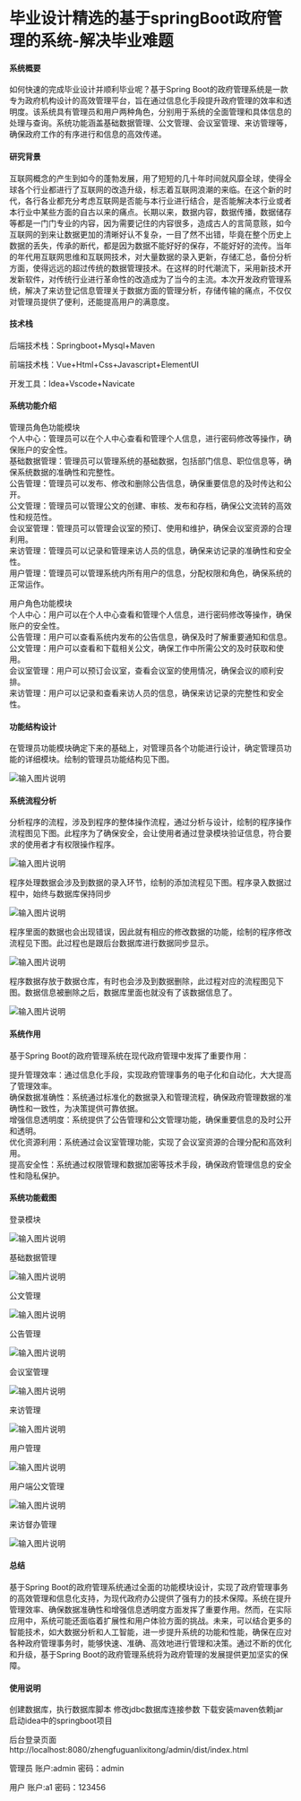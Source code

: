 # 毕业设计精选的基于springBoot政府管理的系统-解决毕业难题

#### 系统概要

如何快速的完成毕业设计并顺利毕业呢？基于Spring Boot的政府管理系统是一款专为政府机构设计的高效管理平台，旨在通过信息化手段提升政府管理的效率和透明度。该系统具有管理员和用户两种角色，分别用于系统的全面管理和具体信息的处理与查询。系统功能涵盖基础数据管理、公文管理、会议室管理、来访管理等，确保政府工作的有序进行和信息的高效传递。

#### 研究背景

互联网概念的产生到如今的蓬勃发展，用了短短的几十年时间就风靡全球，使得全球各个行业都进行了互联网的改造升级，标志着互联网浪潮的来临。在这个新的时代，各行各业都充分考虑互联网是否能与本行业进行结合，是否能解决本行业或者本行业中某些方面的自古以来的痛点。长期以来，数据内容，数据传播，数据储存等都是一门门专业的内容，因为需要记住的内容很多，造成古人的言简意赅，如今互联网的到来让数据更加的清晰好认不复杂，一目了然不出错，毕竟在整个历史上数据的丢失，传承的断代，都是因为数据不能好好的保存，不能好好的流传。当年的年代用互联网思维和互联网技术，对大量数据的录入更新，存储汇总，备份分析方面，使得远远的超过传统的数据管理技术。在这样的时代潮流下，采用新技术开发新软件，对传统行业进行革命性的改造成为了当今的主流。本次开发政府管理系统，解决了来访登记信息管理关于数据方面的管理分析，存储传输的痛点，不仅仅对管理员提供了便利，还能提高用户的满意度。

#### 技术栈

后端技术栈：Springboot+Mysql+Maven

前端技术栈：Vue+Html+Css+Javascript+ElementUI

开发工具：Idea+Vscode+Navicate

#### 系统功能介绍

管理员角色功能模块  
个人中心：管理员可以在个人中心查看和管理个人信息，进行密码修改等操作，确保账户的安全性。  
基础数据管理：管理员可以管理系统的基础数据，包括部门信息、职位信息等，确保系统数据的准确性和完整性。  
公告管理：管理员可以发布、修改和删除公告信息，确保重要信息的及时传达和公开。  
公文管理：管理员可以管理公文的创建、审核、发布和存档，确保公文流转的高效性和规范性。  
会议室管理：管理员可以管理会议室的预订、使用和维护，确保会议室资源的合理利用。  
来访管理：管理员可以记录和管理来访人员的信息，确保来访记录的准确性和安全性。  
用户管理：管理员可以管理系统内所有用户的信息，分配权限和角色，确保系统的正常运作。  

用户角色功能模块  
个人中心：用户可以在个人中心查看和管理个人信息，进行密码修改等操作，确保账户的安全性。  
公告管理：用户可以查看系统内发布的公告信息，确保及时了解重要通知和信息。  
公文管理：用户可以查看和下载相关公文，确保工作中所需公文的及时获取和使用。  
会议室管理：用户可以预订会议室，查看会议室的使用情况，确保会议的顺利安排。  
来访管理：用户可以记录和查看来访人员的信息，确保来访记录的完整性和安全性。  

#### 功能结构设计

在管理员功能模块确定下来的基础上，对管理员各个功能进行设计，确定管理员功能的详细模块。绘制的管理员功能结构见下图。

![输入图片说明](images/627ca186f7b3cae02c43bb56621b826.png)

#### 系统流程分析

分析程序的流程，涉及到程序的整体操作流程，通过分析与设计，绘制的程序操作流程图见下图。此程序为了确保安全，会让使用者通过登录模块验证信息，符合要求的使用者才有权限操作程序。

![输入图片说明](images/8118c777c2710d75b5ce763d79bd082.png)

程序处理数据会涉及到数据的录入环节，绘制的添加流程见下图。程序录入数据过程中，始终与数据库保持同步

![输入图片说明](images/379c7fc4c6dde4a2e3f9109e2aa7aea.png)

程序里面的数据也会出现错误，因此就有相应的修改数据的功能，绘制的程序修改流程见下图。此过程也是跟后台数据库进行数据同步显示。

![输入图片说明](images/59bedac05dfa3701ecc22c0085ab9c1.png)

程序数据存放于数据仓库，有时也会涉及到数据删除，此过程对应的流程图见下图。数据信息被删除之后，数据库里面也就没有了该数据信息了。

![输入图片说明](images/16c28cf0721b2fd36f100ca2bd9fe45.png)

#### 系统作用

基于Spring Boot的政府管理系统在现代政府管理中发挥了重要作用：

提升管理效率：通过信息化手段，实现政府管理事务的电子化和自动化，大大提高了管理效率。  
确保数据准确性：系统通过标准化的数据录入和管理流程，确保政府管理数据的准确性和一致性，为决策提供可靠依据。  
增强信息透明度：系统提供了公告管理和公文管理功能，确保重要信息的及时公开和透明。  
优化资源利用：系统通过会议室管理功能，实现了会议室资源的合理分配和高效利用。  
提高安全性：系统通过权限管理和数据加密等技术手段，确保政府管理信息的安全性和隐私保护。  

#### 系统功能截图

登录模块

![输入图片说明](images/6e018bfc61ecc4b0335d3de3652884a.png)

基础数据管理

![输入图片说明](images/be416eec3962ab69cc0009c4960c7c4.png)

公文管理

![输入图片说明](images/2136e23485305b0aae495c7f47e664e.png)

公告管理

![输入图片说明](images/ea47b18621198a9da1d1c718cd38e37.png)

会议室管理

![输入图片说明](images/c82f61bfd9a15720694ac59c4c604f2.png)

来访管理

![输入图片说明](images/faf0bd79a0cde5e703080891e0884b6.png)

用户管理

![输入图片说明](images/6931cea0ce68262d1b085b1290f4ecf.png)

用户端公文管理

![输入图片说明](images/e8f2356bf2e4efb3904f63d22553b2b.png)

来访督办管理

![输入图片说明](images/0b77f716d6625589e7c02816617e35d.png)

#### 总结

基于Spring Boot的政府管理系统通过全面的功能模块设计，实现了政府管理事务的高效管理和信息化支持，为现代政府办公提供了强有力的技术保障。系统在提升管理效率、确保数据准确性和增强信息透明度方面发挥了重要作用。然而，在实际应用中，系统可能还面临着扩展性和用户体验方面的挑战。未来，可以结合更多的智能技术，如大数据分析和人工智能，进一步提升系统的功能和性能，确保在应对各种政府管理事务时，能够快速、准确、高效地进行管理和决策。通过不断的优化和升级，基于Spring Boot的政府管理系统将为政府管理的发展提供更加坚实的保障。

#### 使用说明

创建数据库，执行数据库脚本 修改jdbc数据库连接参数 下载安装maven依赖jar 启动idea中的springboot项目

后台登录页面
http://localhost:8080/zhengfuguanlixitong/admin/dist/index.html

管理员				账户:admin 		密码：admin

用户				账户:a1 		密码：123456

